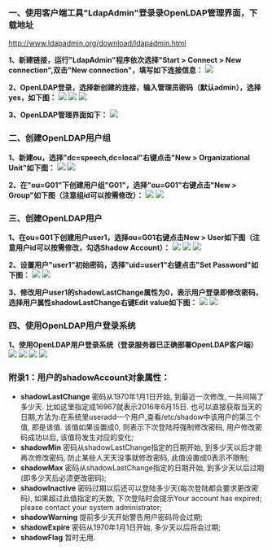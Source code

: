 </p>


### 一、使用客户端工具"LdapAdmin"登录录OpenLDAP管理界面，下载地址 </p>
http://www.ldapadmin.org/download/ldapadmin.html </p>

**1、新建链接，运行"LdapAdmin"程序依次选择"Start > Connect > New connection",双击"New connection"，填写如下连接信息：**
![](https://github.com/icloudp/LDAP/blob/master/image/ldap1.jpg)

**2、OpenLDAP登录，选择新创建的连接，输入管理员密码（默认admin），选择yes，如下图：**
![](https://github.com/icloudp/LDAP/blob/master/image/ldap2.jpg)
![](https://github.com/icloudp/LDAP/blob/master/image/ldap3.jpg)
![](https://github.com/icloudp/LDAP/blob/master/image/ldap4.jpg)

**3、OpenLDAP管理界面如下：**
![](https://github.com/icloudp/LDAP/blob/master/image/ldap5.jpg)


### 二、创建OpenLDAP用户组
**1、新建ou，选择"dc=speech,dc=local"右键点击"New > Organizational Unit"如下图：**
![](https://github.com/icloudp/LDAP/blob/master/image/ldap6.jpg)
![](https://github.com/icloudp/LDAP/blob/master/image/ldap7.jpg)

**2、在"ou=G01"下创建用户组"G01"，选择"ou=G01"右键点击"New > Group"如下图（注意组id可以按需修改）：**
![](https://github.com/icloudp/LDAP/blob/master/image/ldap8.jpg)
![](https://github.com/icloudp/LDAP/blob/master/image/ldap9.jpg)


### 三、创建OpenLDAP用户
**1、在ou=G01下创建用户user1，选择ou=G01右键点击New > User如下图（注意用户id可以按需修改，勾选Shadow Account）：**
![](https://github.com/icloudp/LDAP/blob/master/image/ldap10.jpg)
![](https://github.com/icloudp/LDAP/blob/master/image/ldap11.jpg)
![](https://github.com/icloudp/LDAP/blob/master/image/ldap12.jpg)

**2、设置用户"user1"初始密码，选择"uid=user1"右键点击"Set Password"如下图：**
![](https://github.com/icloudp/LDAP/blob/master/image/ldap13.jpg)
![](https://github.com/icloudp/LDAP/blob/master/image/ldap14.jpg)

**3、修改用户user1的shadowLastChange属性为0，表示用户登录即修改密码，选择用户属性shadowLastChange右键Edit value如下图：**
![](https://github.com/icloudp/LDAP/blob/master/image/ldap15.jpg)
![](https://github.com/icloudp/LDAP/blob/master/image/ldap16.jpg)


### 四、使用OpenLDAP用户登录系统
**1、使用OpenLDAP用户登录系统（登录服务器已正确部署OpenLDAP客户端）**
![](https://github.com/icloudp/LDAP/blob/master/image/ldap17.jpg)
![](https://github.com/icloudp/LDAP/blob/master/image/ldap18.jpg)
![](https://github.com/icloudp/LDAP/blob/master/image/ldap19.jpg)
![](https://github.com/icloudp/LDAP/blob/master/image/ldap20.jpg)


### 附录1：用户的shadowAccount对象属性：
- **shadowLastChange**
    密码从1970年1月1日开始, 到最近一次修改, 一共间隔了多少天. 比如这里指定成16967就表示2016年6月15日. 也可以直接获取当天的日期,方法为:在系统里useradd一个用户,查看/etc/shadow中该用户的第三个值, 即是该值. 该值如果设置成0, 则表示下次登陆将强制修改密码, 用户修改密码成功以后, 该值将发生对应的变化;
- **shadowMin**
    密码从shadowLastChange指定的日期开始, 到多少天以后才能再次修改密码, 防止某些人天天没事就修改密码, 此值设置成0表示不限制;
- **shadowMax**
    密码从shadowLastChange指定的日期开始, 到多少天以后过期(即多少天后必须更改密码);
- **shadowInactive**
    密码过期以后还可以登陆多少天(每次登陆都会要求更改密码), 如果超过此值指定的天数, 下次登陆时会提示Your account has expired; please contact your system administrator;
- **shadowWarning**
    提前多少天开始警告用户密码将会过期;
- **shadowExpire**
    密码从1970年1月1日开始, 多少天以后将会过期;
- **shadowFlag**
    暂时无用.
